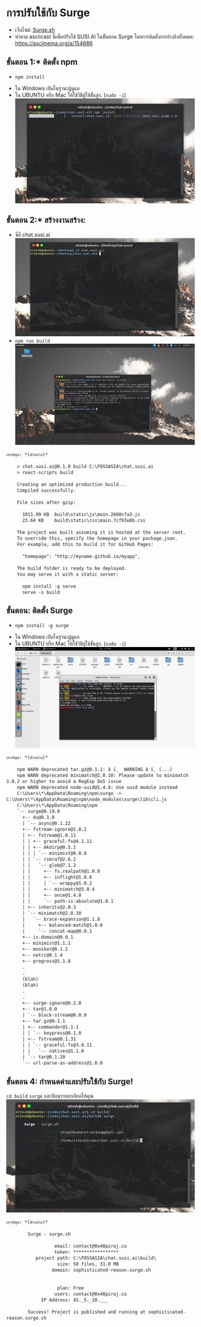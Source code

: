 # การปรับใช้กับ Surge

* เว็บไซต์: [Surge.sh](https://surge.sh/)
* ทำตาม asciicast นี้เพื่อปรับใช้ SUSI.AI ในขั้นตอน Surge โดยการติดตั้งการอ้างอิงทั้งหมด: https://asciinema.org/a/154686

## ขั้นตอน 1:* **ติดตั้ง npm**

* `npm install` 
 - ใน Windows เปิดในฐานะผู้ดูแล
 - ใน UBUNTU หรือ Mac ให้ใช้วิธีผู้ใช้ขั้นสูง. (`sudo -i`)
![npm](./img/npmistall.png)

## ขั้นตอน 2:* **สร้างงานสร้าง:**

* ซีดี chat.susi.ai
![ซีดี](./img/cd.png)
* `npm run build`
![สร้าง](./img/surge.png)

```
เอาท์พุต: *(ตัวอย่าง)*

    > chat.susi.ai@0.1.0 build C:\FOSSASIA\chat.susi.ai
    > react-scripts build
    
    Creating an optimized production build...
    Compiled successfully.
    
    File sizes after gzip:
    
      1011.99 KB  build\static\js\main.2660cfa3.js
      23.64 KB    build\static\css\main.7cf93e8b.css
    
    The project was built assuming it is hosted at the server root.
    To override this, specify the homepage in your package.json.
    For example, add this to build it for GitHub Pages:
    
      "homepage": "http://myname.github.io/myapp",
    
    The build folder is ready to be deployed.
    You may serve it with a static server:
    
      npm install -g serve
      serve -s build
```     

## ขั้นตอน: ติดตั้ง Surge

* `npm install -g surge`
 - ใน Windows เปิดในฐานะผู้ดูแล
 - ใน UBUNTU หรือ Mac ให้ใช้วิธีผู้ใช้ขั้นสูง. (`sudo -i`) 
![สร้าง](./img/npm_install_surge.png)


```
เอาท์พุต: *(ตัวอย่าง)*

    npm WARN deprecated tar.gz@0.1.1: â ï¸  WARNING â ï¸ (...)
    npm WARN deprecated minimatch@2.0.10: Please update to minimatch 3.0.2 or higher to avoid a RegExp DoS issue
    npm WARN deprecated node-uuid@1.4.8: Use uuid module instead
    C:\Users\*\AppData\Roaming\npm\surge -> C:\Users\*\AppData\Roaming\npm\node_modules\surge\lib\cli.js
    C:\Users\*\AppData\Roaming\npm
    `-- surge@0.19.0
      +-- du@0.1.0
      | `-- async@0.1.22
      +-- fstream-ignore@1.0.2
      | +-- fstream@1.0.11
      | | +-- graceful-fs@4.1.11
      | | +-- mkdirp@0.5.1
      | | | `-- minimist@0.0.8
      | | `-- rimraf@2.6.2
      | |   `-- glob@7.1.2
      | |     +-- fs.realpath@1.0.0
      | |     +-- inflight@1.0.6
      | |     | `-- wrappy@1.0.2
      | |     +-- minimatch@3.0.4
      | |     +-- once@1.4.0
      | |     `-- path-is-absolute@1.0.1
      | +-- inherits@2.0.3
      | `-- minimatch@2.0.10
      |   `-- brace-expansion@1.1.8
      |     +-- balanced-match@1.0.0
      |     `-- concat-map@0.0.1
      +-- is-domain@0.0.1
      +-- minimist@1.1.1
      +-- moniker@0.1.2
      +-- netrc@0.1.4
      +-- progress@1.1.8
      .
      .
      (blah)
      (blah)
      .
      .
      +-- surge-ignore@0.2.0
      +-- tar@1.0.0
      | `-- block-stream@0.0.9
      +-- tar.gz@0.1.1
      | +-- commander@1.1.1
      | | `-- keypress@0.1.0
      | +-- fstream@0.1.31
      | | `-- graceful-fs@3.0.11
      | |   `-- natives@1.1.0
      | `-- tar@0.1.20
      `-- url-parse-as-address@1.0.0
```

## ขั้นตอน 4: กำหนดค่าและปรับใช้กับ Surge!
 
`cd build`
`surge`
และป้อนรายละเอียดให้คุณ
![สร้าง](./img/sursh.png)

```
เอาท์พุต: *(ตัวอย่าง)*
    
        Surge - surge.sh
    
                  email: contact@0x48piraj.co
                  token: *****************
           project path: C:\FOSSASIA\chat.susi.ai\build\
                   size: 58 files, 31.0 MB
                 domain: sophisticated-reason.surge.sh
    
    
                   plan: Free
                  users: contact@0x48piraj.co
             IP Address: 45._5._10.___
    
        Success! Project is published and running at sophisticated-reason.surge.sh
```
